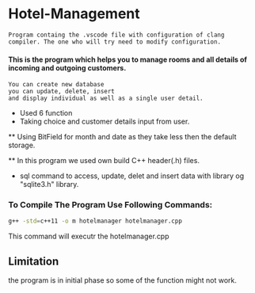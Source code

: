 # Hotel-Management

```
Program containg the .vscode file with configuration of clang compiler. The one who will try need to modify configuration.
```

#### This is the program which helps you to manage rooms and all details of incoming and outgoing customers.

```
You can create new database
you can update, delete, insert
and display individual as well as a single user detail.
```

- Used 6 function
- Taking choice and customer details input from user.

** Using BitField for month and date as they take less then the default storage.

** In this program we used own build C++  header(.h) files.

- sql command to access, update, delet and insert data with library og "sqlite3.h" library. 


### To Compile The Program Use Following Commands:
```sh
g++ -std=c++11 -o m hotelmanager hotelmanager.cpp
```

This command will executr the hotelmanager.cpp

## Limitation
the program is in initial phase so some of the function might not work.
